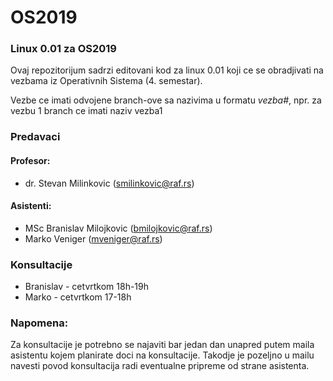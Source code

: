 # OS2019
### Linux 0.01 za OS2019

Ovaj repozitorijum sadrzi editovani kod za linux 0.01 koji ce se obradjivati na vezbama iz Operativnih Sistema (4. semestar).

Vezbe ce imati odvojene branch-ove sa nazivima u formatu _vezba#_, npr. za vezbu 1 branch ce imati naziv vezba1

### Predavaci
#### Profesor: 
+ dr. Stevan Milinkovic (<smilinkovic@raf.rs>)
#### Asistenti:
+ MSc Branislav Milojkovic (<bmilojkovic@raf.rs>)
+ Marko Veniger (<mveniger@raf.rs>)

### Konsultacije
+ Branislav - cetvrtkom 18h-19h
+ Marko     - cetvrtkom 17-18h

### Napomena:
Za konsultacije je potrebno se najaviti bar jedan dan unapred putem maila asistentu kojem planirate doci na konsultacije. Takodje je pozeljno u mailu navesti povod konsultacija radi eventualne pripreme od strane asistenta.

